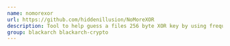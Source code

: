 ```yaml
---
name: nomorexor
url: https://github.com/hiddenillusion/NoMoreXOR
description: Tool to help guess a files 256 byte XOR key by using frequency analysis.
group: blackarch blackarch-crypto
---
```

